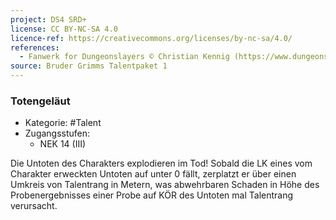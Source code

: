 ```yaml
---
project: DS4 SRD+
license: CC BY-NC-SA 4.0
licence-ref: https://creativecommons.org/licenses/by-nc-sa/4.0/
references: 
  - Fanwerk for Dungeonslayers © Christian Kennig (https://www.dungeonslayers.net/)
source: Bruder Grimms Talentpaket 1
---
```


### Totengeläut

- Kategorie: #Talent
- Zugangsstufen:
  - NEK 14 (III)

Die Untoten des Charakters explodieren im Tod! Sobald die LK eines vom Charakter erweckten Untoten auf unter 0 fällt, zerplatzt er über einen Umkreis von Talentrang in Metern, was abwehrbaren Schaden in Höhe des Probenergebnisses einer Probe auf KÖR des Untoten mal Talentrang verursacht.

